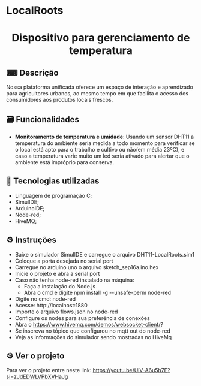 # LocalRoots

<h1 align="center"> Dispositivo para gerenciamento de temperatura </h1>


## ⌨ Descrição  

Nossa plataforma unificada oferece um espaço de interação e aprendizado para agricultores urbanos, ao mesmo tempo em que facilita o acesso dos consumidores aos produtos locais frescos.

## 🗃 Funcionalidades
* <b>Monitoramento de temperatura e umidade</b>: Usando um sensor DHT11 a temperatura do ambiente seria medida a todo momento para verificar se o local está apto para o trabalho e cultivo ou não(em média 23ºC), e caso a temperatura varie muito um led seria ativado para alertar que o ambiente está impróprio para conserva.


 ## 🔗 Tecnologias utilizadas
 * Linguagem de programação C;
 * SimulIDE;
 * ArduinoIDE;
 * Node-red;
 * HiveMQ;

 ## ⚙ Instruções
 * Baixe o simulador SimulIDE e carregue o arquivo DHT11-LocalRoots.sim1
 * Coloque a porta desejada no serial port
 * Carregue no arduino uno o arquivo sketch_sep16a.ino.hex
 * Inicie o projeto e abra a serial port
 * Caso não tenha node-red instalado na máquina:
   * Faça a instalação do Node.js
   * Abra o cmd e digite npm install -g --unsafe-perm node-red
 *  Digite no cmd: node-red
 *  Acesse: http://localhost:1880
 *  Importe o arquivo flows.json no node-red
 *  Configure os nodes para sua preferência de conexões
 *  Abra o https://www.hivemq.com/demos/websocket-client/?
 *  Se inscreva no tópico que configurou no mqtt out do node-red
 *  Veja as informações do simulador sendo mostradas no HiveMq
  


 ## ⚙ Ver o projeto
 Para ver o projeto entre neste link:
 https://youtu.be/UiV-A6u5h7E?si=zJdEDWLVPbXVHaJg
